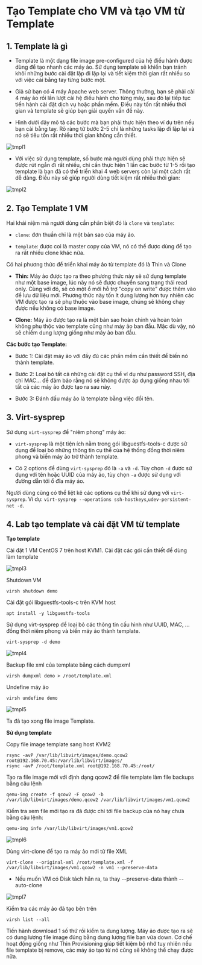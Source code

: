 # Tạo Template cho VM và tạo VM từ Template

## 1. Template là gì

- Template là một dạng file image pre-configured của hệ điều hành được dùng để tạo nhanh các máy ảo. Sử dụng template sẽ khiến bạn tránh khỏi những bước cài đặt lặp đi lặp lại và tiết kiệm thời gian rất nhiều so với việc cài bằng tay từng bước một.

- Giả sử bạn có 4 máy Apache web server. Thông thường, bạn sẽ phải cài 4 máy ảo rồi lần lượt cài hệ điều hành cho từng máy, sau đó lại tiếp tục tiến hành cài đặt dịch vụ hoặc phần mềm. Điều này tốn rất nhiều thời gian và template sẽ giúp bạn giải quyến vấn đề này.

- Hình dưới đây mô tả các bước mà bạn phải thực hiện theo ví dụ trên nếu bạn cài bằng tay. Rõ ràng từ bước 2-5 chỉ là những tasks lặp đi lặp lại và nó sẽ tiêu tốn rất nhiều thời gian không cần thiết.

![tmpl1](../images/tmpl1.png)

- Với việc sử dụng template, số bước mà người dùng phải thực hiện sẽ được rút ngắn đi rất nhiều, chỉ cần thực hiện 1 lần các bước từ 1-5 rồi tạo template là bạn đã có thể triển khai 4 web servers còn lại một cách rất dễ dàng. Điều này sẽ giúp người dùng tiết kiệm rất nhiều thời gian:

![tmpl2](../images/tmpl2.png)

## 2. Tạo Template 1 VM

Hai khái niệm mà người dùng cần phân biệt đó là `clone` và `template`:

- `clone`: đơn thuần chỉ là một bản sao của máy ảo.

- `template`: được coi là master copy của VM, nó có thể được dùng để tạo ra rất nhiều clone khác nữa.

Có hai phương thức để triển khai máy ảo từ template đó là Thin và Clone

- **Thin:** Máy ảo được tạo ra theo phương thức này sẽ sử dụng template như một base image, lúc này nó sẽ được chuyển sang trạng thái read only. Cùng với đó, sẽ có một ổ mới hỗ trợ "copy on write" được thêm vào để lưu dữ liệu mới. Phương thức này tốn ít dung lượng hơn tuy nhiên các VM được tạo ra sẽ phụ thuộc vào base image, chúng sẽ không chạy được nếu không có base image.

- **Clone:** Máy ảo được tạo ra là một bản sao hoàn chỉnh và hoàn toàn không phụ thộc vào template cũng như máy ảo ban đầu. Mặc dù vậy, nó sẽ chiếm dung lượng giống như máy ảo ban đầu.

**Các bước tạo Template:**

- Bước 1: Cài đặt máy ảo với đầy đủ các phần mềm cần thiết để biến nó thành template.

- Bước 2: Loại bỏ tất cả những cài đặt cụ thể ví dụ như password SSH, địa chỉ MAC... để đảm bảo rằng nó sẽ không được áp dụng giống nhau tới tất cả các máy ảo được tạo ra sau này.

- Bước 3: Đánh dấu máy ảo là template bằng việc đổi tên.

## 3. Virt-sysprep

Sử dụng `virt-sysprep` để "niêm phong" máy ảo:

- `virt-sysprep` là một tiện ích nằm trong gói libguestfs-tools-c được sử dụng để loại bỏ những thông tin cụ thể của hệ thống đồng thời niêm phong và biến máy ảo trở thành template.

- Có 2 options để dùng `virt-sysprep` đó là `-a` và `-d`. Tùy chọn `-d` được sử dụng với tên hoặc UUID của máy ảo, tùy chọn `-a` được sử dụng với đường dẫn tới ổ đĩa máy ảo.

Người dùng cũng có thể liệt kê các options cụ thể khi sử dụng với `virt-sysprep`. Ví dụ: `virt-sysprep --operations ssh-hostkeys`,`udev-persistent-net -d`.

## 4. Lab tạo template và cài đặt VM từ template

**Tạo template**

Cài đặt 1 VM CentOS 7 trên host KVM1. Cài đặt các gói cần thiết để dùng làm template

![tmpl3](../images/tmpl3.png)

Shutdown VM 

    virsh shutdown demo

Cài đặt gói libguestfs-tools-c trên KVM host

    apt install -y libguestfs-tools

Sử dụng virt-sysprep để loại bỏ các thông tin cấu hình như UUID, MAC, ... đồng thời niêm phong và biến máy ảo thành template.

    virt-sysprep -d demo

![tmpl4](../images/tmpl4.png)

Backup file xml của template bằng cách dumpxml

    virsh dumpxml demo > /root/template.xml

Undefine máy ảo

    virsh undefine demo

![tmpl5](../images/tmpl5.png)

Ta đã tạo xong file image Template.

**Sử dụng template**

Copy file image template sang host KVM2

    rsync -avP /var/lib/libvirt/images/demo.qcow2 root@192.168.70.45:/var/lib/libvirt/images/
    rsync -avP /root/template.xml root@192.168.70.45:/root/

Tạo ra file image mới với định dạng qcow2 để file template làm file backups bằng câu lệnh

    qemu-img create -f qcow2 -F qcow2 -b /var/lib/libvirt/images/demo.qcow2 /var/lib/libvirt/images/vm1.qcow2

Kiểm tra xem file mới tạo ra đã được chỉ tới file backup của nó hay chưa bằng câu lệnh:

    qemu-img info /var/lib/libvirt/images/vm1.qcow2

![tmpl6](../images/tmpl6.png)

Dùng virt-clone để tạo ra máy ảo mới từ file XML

    virt-clone --original-xml /root/template.xml -f /var/lib/libvirt/images/vm1.qcow2 -n vm1 --preserve-data

- Nếu muốn VM có Disk tách hẳn ra, ta thay --preserve-data thành --auto-clone

![tmpl7](../images/tmpl7.png)

Kiểm tra các máy ảo đã tạo bên trên

    virsh list --all

Tiến hành download 1 số thứ rồi kiểm ta dung lượng. Máy ảo được tạo ra sẽ có dung lượng file image đúng bằng dung lượng file bạn vừa down. Cơ chế hoạt động giống như Thin Provisioning giúp tiết kiệm bộ nhớ tuy nhiên nếu file template bị remove, các máy ảo tạo từ nó cũng sẽ không thể chạy được nữa.